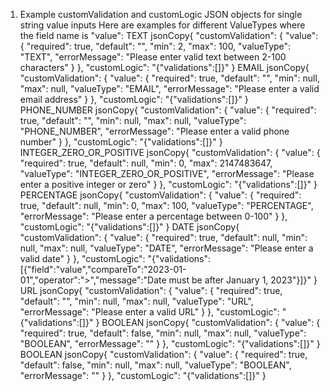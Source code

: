 1. Example customValidation and customLogic JSON objects for single string value inputs
Here are examples for different ValueTypes where the field name is "value":
TEXT
jsonCopy{
  "customValidation": {
    "value": {
      "required": true,
      "default": "",
      "min": 2,
      "max": 100,
      "valueType": "TEXT",
      "errorMessage": "Please enter valid text between 2-100 characters"
    }
  },
  "customLogic": "{\"validations\":[]}"
}
EMAIL
jsonCopy{
  "customValidation": {
    "value": {
      "required": true,
      "default": "",
      "min": null,
      "max": null,
      "valueType": "EMAIL",
      "errorMessage": "Please enter a valid email address"
    }
  },
  "customLogic": "{\"validations\":[]}"
}
PHONE_NUMBER
jsonCopy{
  "customValidation": {
    "value": {
      "required": true,
      "default": "",
      "min": null,
      "max": null,
      "valueType": "PHONE_NUMBER",
      "errorMessage": "Please enter a valid phone number"
    }
  },
  "customLogic": "{\"validations\":[]}"
}
INTEGER_ZERO_OR_POSITIVE
jsonCopy{
  "customValidation": {
    "value": {
      "required": true,
      "default": null,
      "min": 0,
      "max": 2147483647,
      "valueType": "INTEGER_ZERO_OR_POSITIVE",
      "errorMessage": "Please enter a positive integer or zero"
    }
  },
  "customLogic": "{\"validations\":[]}"
}
PERCENTAGE
jsonCopy{
  "customValidation": {
    "value": {
      "required": true,
      "default": null,
      "min": 0,
      "max": 100,
      "valueType": "PERCENTAGE",
      "errorMessage": "Please enter a percentage between 0-100"
    }
  },
  "customLogic": "{\"validations\":[]}"
}
DATE
jsonCopy{
  "customValidation": {
    "value": {
      "required": true,
      "default": null,
      "min": null,
      "max": null,
      "valueType": "DATE",
      "errorMessage": "Please enter a valid date"
    }
  },
  "customLogic": "{\"validations\":[{\"field\":\"value\",\"compareTo\":\"2023-01-01\",\"operator\":\">\",\"message\":\"Date must be after January 1, 2023\"}]}"
}
URL
jsonCopy{
  "customValidation": {
    "value": {
      "required": true,
      "default": "",
      "min": null,
      "max": null,
      "valueType": "URL",
      "errorMessage": "Please enter a valid URL"
    }
  },
  "customLogic": "{\"validations\":[]}"
}
BOOLEAN
jsonCopy{
  "customValidation": {
    "value": {
      "required": true,
      "default": false,
      "min": null,
      "max": null,
      "valueType": "BOOLEAN",
      "errorMessage": ""
    }
  },
  "customLogic": "{\"validations\":[]}"
}
BOOLEAN
jsonCopy{
  "customValidation": {
    "value": {
      "required": true,
      "default": false,
      "min": null,
      "max": null,
      "valueType": "BOOLEAN",
      "errorMessage": ""
    }
  },
  "customLogic": "{\"validations\":[]}"
}